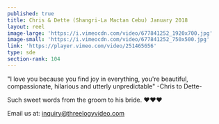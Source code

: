 ```yaml
---
published: true
title: Chris & Dette (Shangri-La Mactan Cebu) January 2018
layout: reel
image-large: 'https://i.vimeocdn.com/video/677841252_1920x700.jpg'
image-small: 'https://i.vimeocdn.com/video/677841252_750x500.jpg'
link: 'https://player.vimeo.com/video/251465656'
type: sde
section-rank: 104
---
```

"I love you because you find joy in everything, you're beautiful, compassionate, hilarious and utterly unpredictable" 
                                                                                                                                                  -Chris to Dette-

Such sweet words from the groom to his bride. ❤️❤️❤️

Email us at: inquiry@threelogyvideo.com